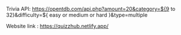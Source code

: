 Trivia API: https://opentdb.com/api.php?amount=20&category=${9 to 32}&difficulty=${ easy or medium or hard }&type=multiple

Website link : https://quizzhub.netlify.app/

